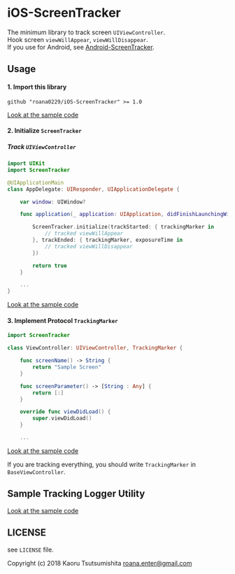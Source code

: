 # iOS-ScreenTracker

The minimum library to track screen `UIViewController`.  
Hook screen `viewWillAppear`, `viewWillDisappear`.  
If you use for Android, see [Android-ScreenTracker](https://github.com/roana0229/Android-ScreenTracker).

## Usage

#### 1. Import this library

```
github "roana0229/iOS-ScreenTracker" >= 1.0
```

[Look at the sample code](https://github.com/roana0229/iOS-ScreenTracker/blob/master/iOS-ScreenTrackerExample/Cartfile)

#### 2. Initialize `ScreenTracker`

##### Track `UIViewController`

```.swift
import UIKit
import ScreenTracker

@UIApplicationMain
class AppDelegate: UIResponder, UIApplicationDelegate {

    var window: UIWindow?

    func application(_ application: UIApplication, didFinishLaunchingWithOptions launchOptions: [UIApplicationLaunchOptionsKey: Any]?) -> Bool {

        ScreenTracker.initialize(trackStarted: { trackingMarker in
            // tracked viewWillAppear
        }, trackEnded: { trackingMarker, exposureTime in
            // tracked viewWillDisappear
        })

        return true
    }

    ...
}
```

[Look at the sample code](https://github.com/roana0229/iOS-ScreenTracker/blob/master/iOS-ScreenTrackerExample/iOS-ScreenTrackerExample/AppDelegate.swift#L20)


#### 3. Implement Protocol `TrackingMarker`

```.swift
import ScreenTracker

class ViewController: UIViewController, TrackingMarker {

    func screenName() -> String {
        return "Sample Screen"
    }

    func screenParameter() -> [String : Any] {
        return [:]
    }

    override func viewDidLoad() {
        super.viewDidLoad()
    }

    ...

```

[Look at the sample code](https://github.com/roana0229/iOS-ScreenTracker/blob/master/iOS-ScreenTrackerExample/iOS-ScreenTrackerExample/ViewController.swift#L12)

If you are tracking everything, you should write `TrackingMarker` in `BaseViewController`.

## Sample Tracking Logger Utility

[Look at the sample code](https://github.com/roana0229/iOS-ScreenTracker/blob/master/iOS-ScreenTrackerExample/iOS-ScreenTrackerExample/TrackingLogger.swift)


## LICENSE

see `LICENSE` file.

Copyright (c) 2018 Kaoru Tsutsumishita <roana.enter@gmail.com>
